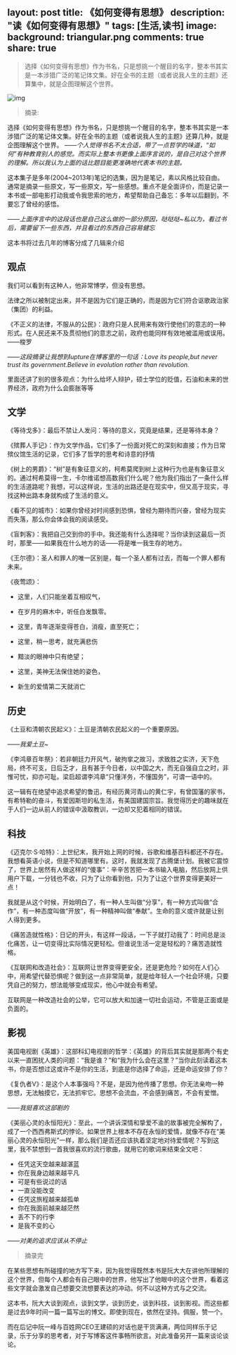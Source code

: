 layout: post
title: 《如何变得有思想》
description: "读《如何变得有思想》"
tags: [生活,读书]
image:
background: triangular.png
comments: true
share: true
---

>选择《如何变得有思想》作为书名，只是想挑一个醒目的名字，整本书其实是一本涉猎广泛的笔记体文集。好在全书的主题（或者说我人生的主题》还算集中，就是企图理解这个世界。

![img](http://img13.360buyimg.com/n0/jfs/t715/78/41863291/395882/d547d862/5480389fN86778dd6.jpg)

>摘录:

选择《如何变得有思想》作为书名，只是想挑一个醒目的名字，整本书其实是一本涉猎广泛的笔记体文集。好在全书的主题（或者说我人生的主题》还算几种，就是企图理解这个世界。
*——个人觉得书名不太合适，带了一点哲学的味道，“如何”有种教育别人的感觉。而实际上整本书更像上面序言说的，是自己对这个世界的理解。所以我认为上面的话比题目能更准确地代表本书的主题。*

这本集子是多年(2004~2013年)笔记的选集，因为是笔记，素以风格比较自由。通常是摘录一些原文，写一些原文，写一些感想。重点不是全面评价，而是记录一本书或一部电影打动我或令我思索的地方，希望帮助自己备忘：多年以后翻到，不要忘了曾经的感悟。

*——上面序言中的这段话也是自己这么做的一部分原因，哒哒哒~私以为，看过书后，需要留下一些东西，并且看过的东西自己容易健忘*

这本书将过去几年的博客分成了几辑来介绍

## **观点**

我们可以看到有这种人，他非常博学，但没有思想。

法律之所以被制定出来，并不是因为它们是正确的，而是因为它们符合讴歌政治家（集团）的利益。

《不正义的法律，不服从的公民》：政府只是人民用来有效行使他们的意志的一种形式。在人民还来不及贯彻他们的意志之前，政府也能同样有效地被滥用或误用。——梭罗

*——这段摘录让我想到lupture在博客里的一句话：Love its people,but never trust its government.Believe in evolution rather than revolution.*

里面还讲了别的很多观点：为什么给坏人辩护，硕士学位的贬值，石油和未来的世界经济，政府为什么会膨胀等等

## **文学**

《等待戈多》：最后不禁让人发问：等待的意义，究竟是结果，还是等待本身？

《殡葬人手记》：作为文学作品，它们多了一份面对死亡的深刻和直接；作为日常殡仪馆生活的记录，它们多了哲学的思考和诗意的抒情

《树上的男爵》：“树”是有象征意义的，柯希莫爬到树上这种行为也是有象征意义的。通过柯希莫得一生，卡尔维诺想高数我们什么呢？他为我们指出了一条什么样的生活道路呢？我想，可以这样说，生活的出路还是在现实中，但又高于现实，寻找这种出路本身就构成了生活的意义。

《看不见的城市》：如果你曾经对时间感到恐惧，曾经为期待而兴奋，曾经为现实而失落，那么你会体会我的阅读感受。

《盲刺客》：我把自己交到你的手中。我还能有什么选择呢？当你读到这最后一页时，那里——如果我在什么地方的话——将是唯一我生存的地方。

《王尔德》：圣人和罪人的唯一区别是，每一个圣人都有过去，而每一个罪人都有未来。

《夜莺颂》：

* 这里，人们只能坐着互相叹气，
* 在岁月的麻木中，听任白发飘零。

* 这里，青年逐渐变得苍白，消瘦，直至死亡；
* 这里，稍一思考，就充满悲伤
* 黯淡的眼神中只有绝望；
* 这里，美神无法保住她的姿色，
* 新生的爱情第二天就消亡

## **历史**

《土豆和清朝农民起义》：土豆是清朝农民起义的一个重要原因。

*——我爱土豆~*

《李鸿章百年祭》：若非朝廷力开风气，破拘挛之故习，求致胜之实济，天下危局，终不可支，日后乏才，且有甚于今日者，以中国之大，而无自强自立之时，非惟可忧，抑亦可耻。梁启超谓李鸿章“只懂洋务，不懂国务”，可谓一语中的。

这一辑有在绝望中追求希望的鲁迅，有经历黄河青山的黄仁宇，有曾国藩的家书，有希特勒的奋斗，有爱因斯坦的私生活，有美国建国宗旨。我觉得历史的趣味就在于人们一边从前人的错误中汲取教训，一边却又犯着相同的错误。

## **科技**

《迈克尔·S·哈特》：上世纪末，我开始上网的时候，谷歌和维基百科都还不存在。我想看英语小说，但是不知道哪里有。这时，我就发现了古腾堡计划。我被它震惊了，世界上居然有人做这样的“傻事”：辛辛苦苦把一本书输入电脑，然后放网上供用户下载，一分钱也不收，只为了让你看到他，只为了让这个世界变得更美好一点！

我就是从这个时候，开始明白了，有一种人生叫做“分享”，有一种方式叫做“合作”，有一种态度叫做“开放”，有一种精神叫做“奉献”。生命的意义或许就是让别人得到更多。

《痛苦造就性格》：日记的开头，有这样一段话，一下子就打动我了：时间总是淡化痛苦，让一切变得比实际情况更轻松。但谁说生活一定是轻松的？痛苦造就性格。

《互联网和改造社会》：互联网让世界变得更安全，还是更危险？如何在人们心中，用希望代替恐惧呢？做到这一点非常简单，就是给年轻人一个社会环境，只要凭自己的努力，想法能够变成现实，他心中就会有希望。

互联网是一种改造社会的公举，它可以放大和加速一切社会运动，不管是正面或是负面的。

## **影视**

美国电视剧《英雄》：这部科幻电视剧的哲学：《英雄》的背后其实就是那两个有史以来一直困扰人类的问题：“我是谁？”和“我为什么会在这里？”当你此刻读着这本书，你是否想过这或许不是你的生活，到底是你选择了命运，还是命运安排了你？

《复仇者V》：是这个人本事强吗？不是，是因为他传播了思想。你无法亲吻一种思想，无法触摸它，无法抓牢它。思想不会流血，不会感到痛苦，不会有爱憎。

*——我挺喜欢这部剧的*

《美丽心灵的永恒阳光》：至此，一个讲诉深情和挚爱不渝的故事被完全解构了，成了一个西西弗斯式的悖论。如果世界上根本不存在永恒的爱情，就像不存在“美丽心灵的永恒阳光”一样，那么我们是否还应该执着坚定地对待爱情呢？写到这里，我不禁想到一首我很喜欢的流行歌曲，就用它的歌词来结束全文吧：

* 任凭这天空越来越湛蓝
* 你在我身边越来越平凡
* 可是有些说过的话
* 一直没能改变
* 任凭这旅程越来越孤单
* 你在我面前越来越茫然
* 丢不下的行李
* 是我不变的心

*——对美的追求应该从不停止*

> 摘录完

在某些思想有所碰撞的地方写下来，因为我觉得既然本书是阮大大在讲他所理解的这个世界，但每个人都会有自己眼中的世界，他写出了他眼中的这个世界，看着这些文字就会激发自己想要交流想要表达的冲动。何不以这种方式与之交流。

这本书，阮大大谈到观点，谈到文学，谈到历史，谈到科技，谈到影视。而这些都是过去9年时间一篇一篇写出的博文。即使到现在，依然在坚持。佩服，赞一个。

而在后记中阮一峰与百姓网CEO王建硕的对话也是干货满满，两位同样乐于记录，乐于分享的思考者，对于写博客这件事畅所欲言。对此准备另开一篇来谈论谈论。